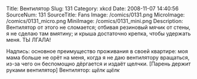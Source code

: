 Title: Вентилятор 
Slug: 131 
Category: xkcd 
Date: 2008-11-07 14:40:56 
SourceNum: 131 
SourceTitle: Fans 
Image: /comics/0131.png 
MicroImage: /comics/0131_micro.png 
MiniImage: /comics/0131_mini.png 
Description: Вентилятор от этого не сломается; отбивая резиновый мячик от стены, я не сделаю там вмятину; и крыша достаточно крепка, чтобы удержать меня. ТЫ ЛГАЛА! 

Надпись: основное преимущество проживания в своей квартире: моя мама больше не орёт на меня, когда
я не даю вентилятору вращаться, из-за чего он беспомощно дёргается и издаёт щелчки.
[Парень держит руками вентилятор]
Вентилятор: *щёлк* *щёлк*